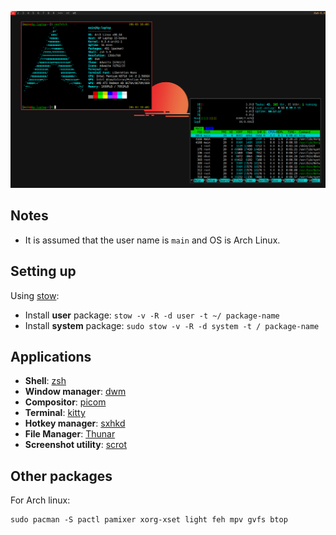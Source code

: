 
![screenshot](screenshot.png)

## Notes
- It is assumed that the user name is `main` and OS is Arch Linux.


## Setting up
Using [stow](https://www.gnu.org/software/stow/manual/stow.html):
- Install **user** package: `stow -v -R -d user -t ~/ package-name`
- Install **system** package: `sudo stow -v -R -d system -t / package-name`


## Applications
- **Shell**: [zsh](https://wiki.archlinux.org/title/Zsh)
- **Window manager**: [dwm](https://github.com/xfnty/dwm)
- **Compositor**: [picom](https://wiki.archlinux.org/title/Picom)
- **Terminal**: [kitty](https://sw.kovidgoyal.net/kitty/)
- **Hotkey manager**: [sxhkd](https://wiki.archlinux.org/title/Sxhkd)
- **File Manager**: [Thunar](https://wiki.archlinux.org/title/Thunar)
- **Screenshot utility**: [scrot](https://archlinux.org/packages/extra/x86_64/scrot/)


## Other packages
For Arch linux:
```
sudo pacman -S pactl pamixer xorg-xset light feh mpv gvfs btop
```
